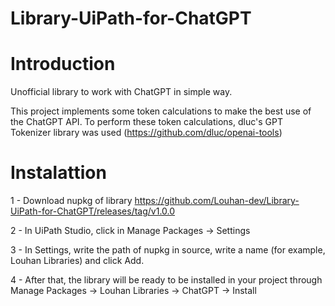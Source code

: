 # Library-UiPath-for-ChatGPT

# Introduction

Unofficial library to work with ChatGPT in simple way.

This project implements some token calculations to make the best use of the ChatGPT API. To perform these token calculations, dluc's GPT Tokenizer library was used (https://github.com/dluc/openai-tools)

# Instalattion

1 - Download nupkg of library
https://github.com/Louhan-dev/Library-UiPath-for-ChatGPT/releases/tag/v1.0.0

2 - In UiPath Studio, click in Manage Packages -> Settings

3 - In Settings, write the path of nupkg in source, write a name (for example, Louhan Libraries) and click Add.

4 - After that, the library will be ready to be installed in your project through Manage Packages -> Louhan Libraries -> ChatGPT -> Install


